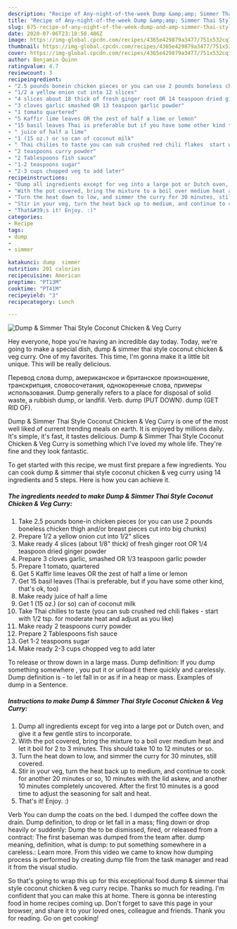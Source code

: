 ```yaml
---
description: "Recipe of Any-night-of-the-week Dump &amp;amp; Simmer Thai Style Coconut Chicken &amp;amp; Veg Curry"
title: "Recipe of Any-night-of-the-week Dump &amp;amp; Simmer Thai Style Coconut Chicken &amp;amp; Veg Curry"
slug: 675-recipe-of-any-night-of-the-week-dump-and-amp-simmer-thai-style-coconut-chicken-and-amp-veg-curry
date: 2020-07-06T23:18:50.486Z
image: https://img-global.cpcdn.com/recipes/4365e429879a3477/751x532cq70/dump-simmer-thai-style-coconut-chicken-veg-curry-recipe-main-photo.jpg
thumbnail: https://img-global.cpcdn.com/recipes/4365e429879a3477/751x532cq70/dump-simmer-thai-style-coconut-chicken-veg-curry-recipe-main-photo.jpg
cover: https://img-global.cpcdn.com/recipes/4365e429879a3477/751x532cq70/dump-simmer-thai-style-coconut-chicken-veg-curry-recipe-main-photo.jpg
author: Benjamin Quinn
ratingvalue: 4.7
reviewcount: 3
recipeingredient:
- "2.5 pounds bonein chicken pieces or you can use 2 pounds boneless chicken thigh andor breast pieces cut into big chunks"
- "1/2 a yellow onion cut into 12 slices"
- "4 slices about 18 thick of fresh ginger root OR 14 teaspoon dried ginger powder"
- "3 cloves garlic smashed OR 13 teaspoon garlic powder"
- "1 tomato quartered"
- "5 Kaffir lime leaves OR the zest of half a lime or lemon"
- "15 basil leaves Thai is preferable but if you have some other kind thats ok too"
- " juice of half a lime"
- "1 (15 oz.) or so can of coconut milk"
- " Thai chilies to taste you can sub crushed red chili flakes  start with 12 tsp for moderate heat and adjust as you like"
- "2 teaspoons curry powder"
- "2 Tablespoons fish sauce"
- "1-2 teaspoons sugar"
- "2-3 cups chopped veg to add later"
recipeinstructions:
- "Dump all ingredients except for veg into a large pot or Dutch oven, and give it a few gentle stirs to incorporate."
- "With the pot covered, bring the mixture to a boil over medium heat and let it boil for 2 to 3 minutes. This should take 10 to 12 minutes or so."
- "Turn the heat down to low, and simmer the curry for 30 minutes, still covered."
- "Stir in your veg, turn the heat back up to medium, and continue to cook for another 20 minutes or so, 10 minutes with the lid askew, and another 10 minutes completely uncovered. After the first 10 minutes is a good time to adjust the seasoning for salt and heat."
- "That&#39;s it! Enjoy. :)"
categories:
- Recipe
tags:
- dump
- 
- simmer

katakunci: dump  simmer 
nutrition: 201 calories
recipecuisine: American
preptime: "PT13M"
cooktime: "PT41M"
recipeyield: "3"
recipecategory: Lunch

---
```



![Dump &amp; Simmer Thai Style Coconut Chicken &amp; Veg Curry](https://img-global.cpcdn.com/recipes/4365e429879a3477/751x532cq70/dump-simmer-thai-style-coconut-chicken-veg-curry-recipe-main-photo.jpg)

Hey everyone, hope you're having an incredible day today. Today, we're going to make a special dish, dump &amp; simmer thai style coconut chicken &amp; veg curry. One of my favorites. This time, I'm gonna make it a little bit unique. This will be really delicious.

Перевод слова dump, американское и британское произношение, транскрипция, словосочетания, однокоренные слова, примеры использования. Dump generally refers to a place for disposal of solid waste, a rubbish dump, or landfill. Verb. dump (PUT DOWN). dump (GET RID OF).

Dump &amp; Simmer Thai Style Coconut Chicken &amp; Veg Curry is one of the most well liked of current trending meals on earth. It is enjoyed by millions daily. It's simple, it's fast, it tastes delicious. Dump &amp; Simmer Thai Style Coconut Chicken &amp; Veg Curry is something which I've loved my whole life. They're fine and they look fantastic.


To get started with this recipe, we must first prepare a few ingredients. You can cook dump &amp; simmer thai style coconut chicken &amp; veg curry using 14 ingredients and 5 steps. Here is how you can achieve it.

<!--inarticleads1-->

##### The ingredients needed to make Dump &amp; Simmer Thai Style Coconut Chicken &amp; Veg Curry:

1. Take 2.5 pounds bone-in chicken pieces (or you can use 2 pounds boneless chicken thigh and/or breast pieces cut into big chunks)
1. Prepare 1/2 a yellow onion cut into 1/2&#34; slices
1. Make ready 4 slices (about 1/8&#34; thick) of fresh ginger root OR 1/4 teaspoon dried ginger powder
1. Prepare 3 cloves garlic, smashed OR 1/3 teaspoon garlic powder
1. Prepare 1 tomato, quartered
1. Get 5 Kaffir lime leaves OR the zest of half a lime or lemon
1. Get 15 basil leaves (Thai is preferable, but if you have some other kind, that&#39;s ok, too)
1. Make ready  juice of half a lime
1. Get 1 (15 oz.) (or so) can of coconut milk
1. Take  Thai chilies to taste (you can sub crushed red chili flakes - start with 1/2 tsp. for moderate heat and adjust as you like)
1. Make ready 2 teaspoons curry powder
1. Prepare 2 Tablespoons fish sauce
1. Get 1-2 teaspoons sugar
1. Make ready 2-3 cups chopped veg to add later


To release or throw down in a large mass. Dump definition: If you dump something somewhere , you put it or unload it there quickly and carelessly. Dump definition is - to let fall in or as if in a heap or mass. Examples of dump in a Sentence. 

<!--inarticleads2-->

##### Instructions to make Dump &amp; Simmer Thai Style Coconut Chicken &amp; Veg Curry:

1. Dump all ingredients except for veg into a large pot or Dutch oven, and give it a few gentle stirs to incorporate.
1. With the pot covered, bring the mixture to a boil over medium heat and let it boil for 2 to 3 minutes. This should take 10 to 12 minutes or so.
1. Turn the heat down to low, and simmer the curry for 30 minutes, still covered.
1. Stir in your veg, turn the heat back up to medium, and continue to cook for another 20 minutes or so, 10 minutes with the lid askew, and another 10 minutes completely uncovered. After the first 10 minutes is a good time to adjust the seasoning for salt and heat.
1. That&#39;s it! Enjoy. :)


Verb You can dump the coats on the bed. I dumped the coffee down the drain. Dump definition, to drop or let fall in a mass; fling down or drop heavily or suddenly: Dump the to be dismissed, fired, or released from a contract: The first baseman was dumped from the team after. dump meaning, definition, what is dump: to put something somewhere in a careless.: Learn more. From this video we came to know how dumping process is performed by creating dump file from the task manager and read it from the visual studio. 

So that's going to wrap this up for this exceptional food dump &amp; simmer thai style coconut chicken &amp; veg curry recipe. Thanks so much for reading. I'm confident that you can make this at home. There is gonna be interesting food in home recipes coming up. Don't forget to save this page in your browser, and share it to your loved ones, colleague and friends. Thank you for reading. Go on get cooking!
